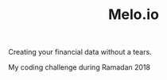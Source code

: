 <h1 align="center">Melo.io</h1>
<br/>


Creating your financial data without a tears.

My coding challenge during Ramadan 2018